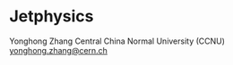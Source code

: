 Jetphysics
==========
Yonghong Zhang 
Central China Normal University (CCNU)
yonghong.zhang@cern.ch
